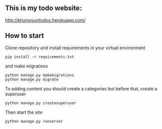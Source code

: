 ## This is my todo website:

http://khumoyuntodos.herokuapp.com/

## How to start

Clone repository and install requirements in your virtual environment

```
pip install -r requirements.txt
```

and make migrations

```
python manage.py makemigrations
python manage.py migrate
```

To adding content you should create a categories but before that, create a superuser

```
python manage.py createsuperuser
```

Then start the site

```
python manage.py runserver
```
